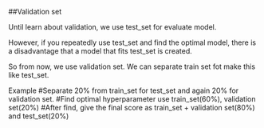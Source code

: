 ##Validation set

Until learn about validation, we use test_set for evaluate model.

However, if you repeatedly use test_set and find the optimal model, there is a disadvantage that a model that fits test_set is created.

So from now, we use validation set. We can separate train set fot make this like test_set.

Example
    #Separate 20% from train_set for test_set and again 20% for validation set. 
    #Find optimal hyperparameter use train_set(60%), validation set(20%)
    #After find, give the final score as train_set + validation set(80%)  and test_set(20%)
